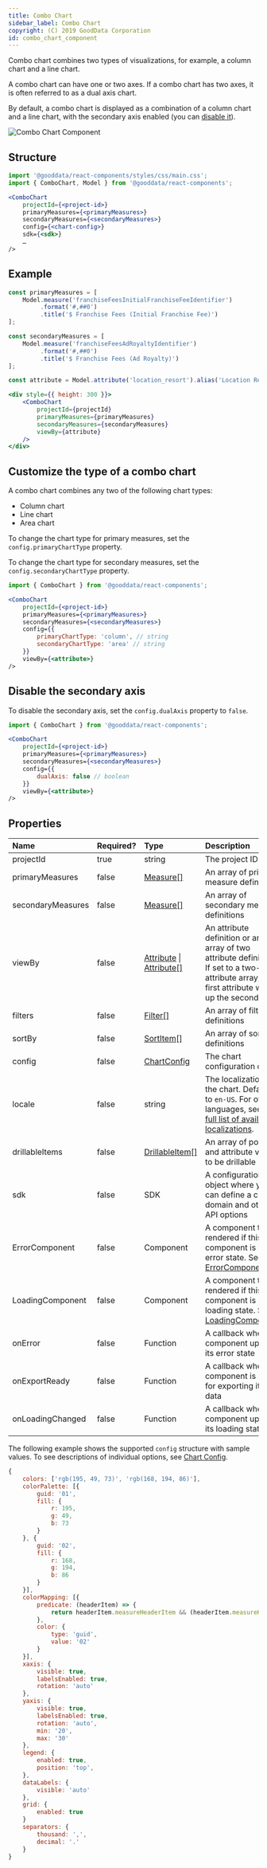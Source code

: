 ```yaml
---
title: Combo Chart
sidebar_label: Combo Chart
copyright: (C) 2019 GoodData Corporation
id: combo_chart_component
---
```


Combo chart combines two types of visualizations, for example, a column chart and a line chart.

A combo chart can have one or two axes. If a combo chart has two axes, it is often referred to as a dual axis chart.

By default, a combo chart is displayed as a combination of a column chart and a line chart, with the secondary axis enabled (you can [disable it](#disable-the-secondary-axis)).

![Combo Chart Component](assets/combo_chart.png "Combo Chart Component")

## Structure

```jsx
import '@gooddata/react-components/styles/css/main.css';
import { ComboChart, Model } from '@gooddata/react-components';

<ComboChart
    projectId={<project-id>}
    primaryMeasures={<primaryMeasures>}
    secondaryMeasures={<secondaryMeasures>}
    config={<chart-config>}
    sdk={<sdk>}
    …
/>
```

## Example

```jsx
const primaryMeasures = [
    Model.measure('franchiseFeesInitialFranchiseFeeIdentifier')
         .format('#,##0')
         .title('$ Franchise Fees (Initial Franchise Fee)')   
];

const secondaryMeasures = [
    Model.measure('franchiseFeesAdRoyaltyIdentifier')
         .format('#,##0')
         .title('$ Franchise Fees (Ad Royalty)')
];

const attribute = Model.attribute('location_resort').alias('Location Resort');

<div style={{ height: 300 }}>
    <ComboChart
        projectId={projectId}
        primaryMeasures={primaryMeasures}
        secondaryMeasures={secondaryMeasures}
        viewBy={attribute}
    />
</div>
```

## Customize the type of a combo chart

A combo chart combines any two of the following chart types:
* Column chart
* Line chart
* Area chart

To change the chart type for primary measures, set the `config.primaryChartType` property.

To change the chart type for secondary measures, set the `config.secondaryChartType` property.

```jsx
import { ComboChart } from '@gooddata/react-components';

<ComboChart
    projectId={<project-id>}
    primaryMeasures={<primaryMeasures>}
    secondaryMeasures={<secondaryMeasures>}
    config={{
        primaryChartType: 'column', // string
        secondaryChartType: 'area' // string
    }}
    viewBy={<attribute>}
/>
```

## Disable the secondary axis

To disable the secondary axis, set the `config.dualAxis` property to `false`.

```jsx
import { ComboChart } from '@gooddata/react-components';

<ComboChart
    projectId={<project-id>}
    primaryMeasures={<primaryMeasures>}
    secondaryMeasures={<secondaryMeasures>}
    config={{
        dualAxis: false // boolean
    }}
    viewBy={<attribute>}
/>
```

## Properties

| Name | Required? | Type | Description |
| :--- | :--- | :--- | :--- |
| projectId | true | string | The project ID |
| primaryMeasures | false | [Measure[]](afm.md#measure) | An array of primary measure definitions |
| secondaryMeasures | false | [Measure[]](afm.md#measure) | An array of secondary measure definitions |
| viewBy | false | [Attribute](afm.md#attribute) &#124; [Attribute[]](afm.md#attribute) | An attribute definition or an array of two attribute definitions. If set to a two-attribute array, the first attribute wraps up the second one. |
| filters | false | [Filter[]](filter_visual_components.md) | An array of filter definitions |
| sortBy | false | [SortItem[]](result_specification.md#sorting) | An array of sort definitions |
| config | false | [ChartConfig](chart_config.md) | The chart configuration object |
| locale | false | string | The localization of the chart. Defaults to `en-US`. For other languages, see the [full list of available localizations](https://github.com/gooddata/gooddata-react-components/tree/master/src/translations). |
| drillableItems | false | [DrillableItem[]](drillable_item.md) | An array of points and attribute values to be drillable |
| sdk | false | SDK | A configuration object where you can define a custom domain and other API options |
| ErrorComponent | false | Component | A component to be rendered if this component is in error state. See [ErrorComponent](error_component.md).|
| LoadingComponent | false | Component | A component to be rendered if this component is in loading state. See [LoadingComponent](loading_component.md).|
| onError | false | Function | A callback when the component updates its error state |
| onExportReady | false | Function | A callback when the component is ready for exporting its data |
| onLoadingChanged | false | Function | A callback when the component updates its loading state |

<!-- These internals are intentionally undocumented
| afterRender | false | Function | A callback after component is rendered |
| dataSource | false | DataSource class | A class that is used to resolve AFM |
| environment | false | string | An Internal property that changes behaviour in Analytical Designer and KPI Dashboards |
| height | false | number | Height of the component in pixels |
| pushData | false | Function | A callback after AFM is resolved |
-->

The following example shows the supported `config` structure with sample values. To see descriptions of individual options, see [Chart Config](chart_config.md).
```javascript
{
    colors: ['rgb(195, 49, 73)', 'rgb(168, 194, 86)'],
    colorPalette: [{
        guid: '01',
        fill: {
            r: 195,
            g: 49,
            b: 73
        }
    }, {
        guid: '02',
        fill: {
            r: 168,
            g: 194,
            b: 86
        }
    }],
    colorMapping: [{
        predicate: (headerItem) => {
            return headerItem.measureHeaderItem && (headerItem.measureHeaderItem.localIdentifier === 'm1_localIdentifier')
        },
        color: {
            type: 'guid',
            value: '02'
        }
    }],
    xaxis: {
        visible: true,
        labelsEnabled: true,
        rotation: 'auto'
    },
    yaxis: {
        visible: true,
        labelsEnabled: true,
        rotation: 'auto',
        min: '20',
        max: '30'
    },
    legend: {
        enabled: true,
        position: 'top',
    },
    dataLabels: {
        visible: 'auto'
    },
    grid: {
        enabled: true
    }
    separators: {
        thousand: ',',
        decimal: '.'
    }
}
```

